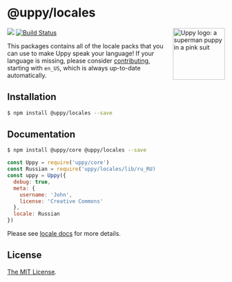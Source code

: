 # @uppy/locales

<img src="https://uppy.io/images/logos/uppy-dog-head-arrow.svg" width="120" alt="Uppy logo: a superman puppy in a pink suit" align="right">

<a href="https://www.npmjs.com/package/@uppy/locales"><img src="https://img.shields.io/npm/v/@uppy/locales.svg?style=flat-square"></a>
<a href="https://travis-ci.org/transloadit/uppy"><img src="https://img.shields.io/travis/transloadit/uppy/master.svg?style=flat-square" alt="Build Status"></a>

This packages contains all of the locale packs that you can use to make Uppy speak your language! If your language is missing, please consider [contributing](https://github.com/transloadit/uppy/tree/master/packages/%40uppy/locales/src), starting with `en_US`, which is always up-to-date automatically.

## Installation

```bash
$ npm install @uppy/locales --save
```

## Documentation

```bash
$ npm install @uppy/core @uppy/locales --save
```

```js
const Uppy = require('uppy/core')
const Russian = require('uppy/locales/lib/ru_RU)
const uppy = Uppy({
  debug: true,
  meta: {
    username: 'John',
    license: 'Creative Commons'
  },
  locale: Russian
})
```

Please see [locale docs](https://uppy.io/docs/uppy/#locale) for more details.

## License

[The MIT License](./LICENSE).
